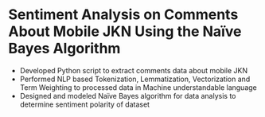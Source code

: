 # Sentiment Analysis on Comments About Mobile JKN Using the Naïve Bayes Algorithm

* Developed Python script to extract comments data about mobile JKN
* Performed NLP based Tokenization, Lemmatization, Vectorization and Term Weighting to processed data in Machine understandable language
* Designed and modeled Naïve Bayes algorithm for data analysis to determine sentiment polarity of dataset
